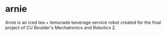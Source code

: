 # arnie
Arnie is an iced tea + lemonade beverage service robot created for the final project of CU Boulder's Mechatronics and Robotics 2.
